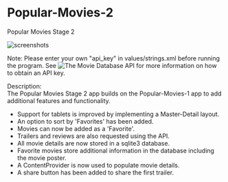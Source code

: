 # Popular-Movies-2
Popular Movies Stage 2

![screenshots](http://www.matthiashko.com/images/popular-movies-app.jpg)

Note: Please enter your own "api_key" in values/strings.xml before running
the program. See ![The Movie Database API](https://developers.themoviedb.org/3/getting-started/introduction) for more information on how to obtain an API key.

Description:  
The Popular Movies Stage 2 app builds on the Popular-Movies-1 app to add
additional features and functionality. 

 - Support for tablets is improved by implementing a Master-Detail layout.
 - An option to sort by 'Favorites' has been added.
 - Movies can now be added as a 'Favorite'.
 - Trailers and reviews are also requested using the API.
 - All movie details are now stored in a sqlite3 database.
 - Favorite movies store additional information in the database including the
   movie poster.
 - A ContentProvider is now used to populate movie details.
 - A share button has been added to share the first trailer.

